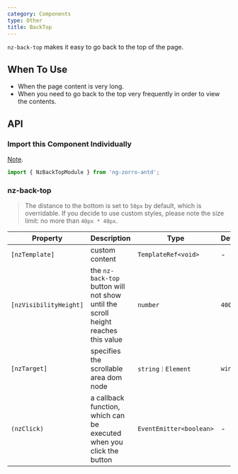 ```yaml
---
category: Components
type: Other
title: BackTop
---
```


`nz-back-top` makes it easy to go back to the top of the page.

## When To Use

- When the page content is very long.
- When you need to go back to the top very frequently in order to view the contents.

## API

### Import this Component Individually

[Note](/docs/getting-started/en#import-a-component-individually).

```ts
import { NzBackTopModule } from 'ng-zorro-antd';
```

### nz-back-top

> The distance to the bottom is set to `50px` by default, which is overridable.
> If you decide to use custom styles, please note the size limit: no more than `40px * 40px`.

| Property | Description | Type | Default |
| --- | --- | --- | --- |
| `[nzTemplate]` | custom content | `TemplateRef<void>` | - |
| `[nzVisibilityHeight]` | the `nz-back-top` button will not show until the scroll height reaches this value | `number` | `400` |
| `[nzTarget]` | specifies the scrollable area dom node | `string｜Element` | `window` |
| `(nzClick)` | a callback function, which can be executed when you click the button | `EventEmitter<boolean>` | - |

